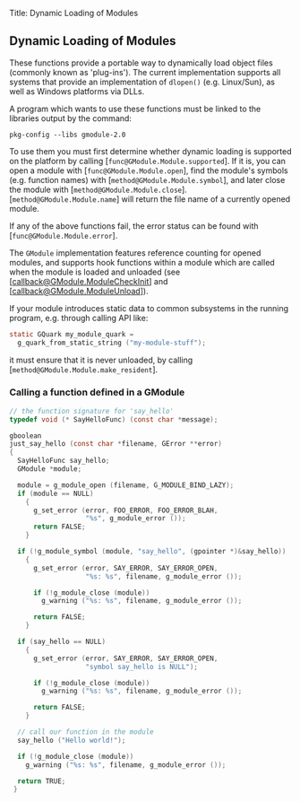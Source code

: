 Title: Dynamic Loading of Modules

## Dynamic Loading of Modules

These functions provide a portable way to dynamically load object files
(commonly known as 'plug-ins'). The current implementation supports all
systems that provide an implementation of `dlopen()` (e.g. Linux/Sun), as
well as Windows platforms via DLLs.

A program which wants to use these functions must be linked to the libraries
output by the command:

    pkg-config --libs gmodule-2.0

To use them you must first determine whether dynamic loading is supported on
the platform by calling [`func@GModule.Module.supported`]. If it is, you can
open a module with [`func@GModule.Module.open`], find the module's symbols
(e.g. function names) with [`method@GModule.Module.symbol`], and later close
the module with [`method@GModule.Module.close`].
[`method@GModule.Module.name`] will return the file name of a currently
opened module.

If any of the above functions fail, the error status can be found with
[`func@GModule.Module.error`].

The `GModule` implementation features reference counting for opened modules,
and supports hook functions within a module which are called when the module
is loaded and unloaded (see [callback@GModule.ModuleCheckInit] and
[callback@GModule.ModuleUnload]).

If your module introduces static data to common subsystems in the running
program, e.g. through calling API like:

```c
static GQuark my_module_quark =
  g_quark_from_static_string ("my-module-stuff");
```

it must ensure that it is never unloaded, by calling
[`method@GModule.Module.make_resident`].

### Calling a function defined in a GModule

```c
// the function signature for 'say_hello'
typedef void (* SayHelloFunc) (const char *message);

gboolean
just_say_hello (const char *filename, GError **error)
{
  SayHelloFunc say_hello;
  GModule *module;

  module = g_module_open (filename, G_MODULE_BIND_LAZY);
  if (module == NULL)
    {
      g_set_error (error, FOO_ERROR, FOO_ERROR_BLAH,
                   "%s", g_module_error ());
      return FALSE;
    }

  if (!g_module_symbol (module, "say_hello", (gpointer *)&say_hello))
    {
      g_set_error (error, SAY_ERROR, SAY_ERROR_OPEN,
                   "%s: %s", filename, g_module_error ());

      if (!g_module_close (module))
        g_warning ("%s: %s", filename, g_module_error ());

      return FALSE;
    }

  if (say_hello == NULL)
    {
      g_set_error (error, SAY_ERROR, SAY_ERROR_OPEN,
                   "symbol say_hello is NULL");

      if (!g_module_close (module))
        g_warning ("%s: %s", filename, g_module_error ());

      return FALSE;
    }

  // call our function in the module
  say_hello ("Hello world!");

  if (!g_module_close (module))
    g_warning ("%s: %s", filename, g_module_error ());

  return TRUE;
 }
```

